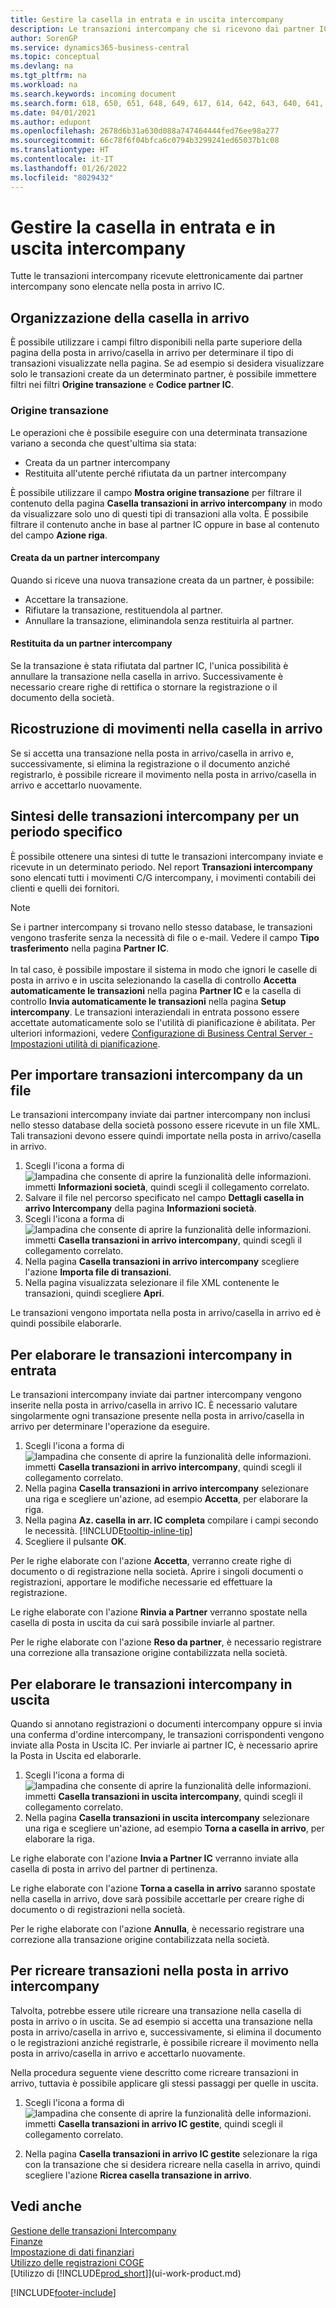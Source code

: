 ```yaml
---
title: Gestire la casella in entrata e in uscita intercompany
description: Le transazioni intercompany che si ricevono dai partner IC sono elencate nella posta in arrivo IC. Qui è possibile elaborarle manualmente o automaticamente.
author: SorenGP
ms.service: dynamics365-business-central
ms.topic: conceptual
ms.devlang: na
ms.tgt_pltfrm: na
ms.workload: na
ms.search.keywords: incoming document
ms.search.form: 618, 650, 651, 648, 649, 617, 614, 642, 643, 640, 641, 613, 616, 646, 647, 644, 645, 615, 619, 612, 638, 639, 636, 637, 611
ms.date: 04/01/2021
ms.author: edupont
ms.openlocfilehash: 2678d6b31a630d088a747464444fed76ee98a277
ms.sourcegitcommit: 66c78f6f04bfca6c0794b3299241ed65037b1c08
ms.translationtype: HT
ms.contentlocale: it-IT
ms.lasthandoff: 01/26/2022
ms.locfileid: "8029432"
---
```

# <a name="manage-the-intercompany-inbox-and-outbox"></a>Gestire la casella in entrata e in uscita intercompany
Tutte le transazioni intercompany ricevute elettronicamente dai partner intercompany sono elencate nella posta in arrivo IC.  

## <a name="organizing-the-inbox"></a>Organizzazione della casella in arrivo  
 È possibile utilizzare i campi filtro disponibili nella parte superiore della pagina della posta in arrivo/casella in arrivo per determinare il tipo di transazioni visualizzate nella pagina. Se ad esempio si desidera visualizzare solo le transazioni create da un determinato partner, è possibile immettere filtri nei filtri **Origine transazione** e **Codice partner IC**.  

### <a name="transaction-source"></a>Origine transazione  
Le operazioni che è possibile eseguire con una determinata transazione variano a seconda che quest'ultima sia stata:  

- Creata da un partner intercompany  
- Restituita all'utente perché rifiutata da un partner intercompany  

È possibile utilizzare il campo **Mostra origine transazione** per filtrare il contenuto della pagina **Casella transazioni in arrivo intercompany** in modo da visualizzare solo uno di questi tipi di transazioni alla volta. È possibile filtrare il contenuto anche in base al partner IC oppure in base al contenuto del campo **Azione riga**.  

#### <a name="created-by-intercompany-partner"></a>Creata da un partner intercompany  
 Quando si riceve una nuova transazione creata da un partner, è possibile:

- Accettare la transazione.  
- Rifiutare la transazione, restituendola al partner.  
- Annullare la transazione, eliminandola senza restituirla al partner.  

#### <a name="returned-from-intercompany-partner"></a>Restituita da un partner intercompany  
 Se la transazione è stata rifiutata dal partner IC, l'unica possibilità è annullare la transazione nella casella in arrivo. Successivamente è necessario creare righe di rettifica o stornare la registrazione o il documento della società.  

## <a name="recreating-inbox-entries"></a>Ricostruzione di movimenti nella casella in arrivo  
 Se si accetta una transazione nella posta in arrivo/casella in arrivo e, successivamente, si elimina la registrazione o il documento anziché registrarlo, è possibile ricreare il movimento nella posta in arrivo/casella in arrivo e accettarlo nuovamente.  

## <a name="getting-an-overview-of-intercompany-transactions-for-a-period"></a>Sintesi delle transazioni intercompany per un periodo specifico  
 È possibile ottenere una sintesi di tutte le transazioni intercompany inviate e ricevute in un determinato periodo. Nel report **Transazioni intercompany** sono elencati tutti i movimenti C/G intercompany, i movimenti contabili dei clienti e quelli dei fornitori.

 > [!NOTE]  
 > Se i partner intercompany si trovano nello stesso database, le transazioni vengono trasferite senza la necessità di file o e-mail. Vedere il campo **Tipo trasferimento** nella pagina **Partner IC**. <br /><br />
In tal caso, è possibile impostare il sistema in modo che ignori le caselle di posta in arrivo e in uscita selezionando la casella di controllo **Accetta automaticamente le transazioni** nella pagina **Partner IC** e la casella di controllo **Invia automaticamente le transazioni** nella pagina **Setup intercompany**. Le transazioni interaziendali in entrata possono essere accettate automaticamente solo se l'utilità di pianificazione è abilitata. Per ulteriori informazioni, vedere [Configurazione di Business Central Server - Impostazioni utilità di pianificazione](/dynamics365/business-central/dev-itpro/administration/configure-server-instance#Task).

## <a name="to-import-intercompany-transactions-from-a-file"></a>Per importare transazioni intercompany da un file  
Le transazioni intercompany inviate dai partner intercompany non inclusi nello stesso database della società possono essere ricevute in un file XML. Tali transazioni devono essere quindi importate nella posta in arrivo/casella in arrivo.  

1.  Scegli l'icona a forma di ![lampadina che consente di aprire la funzionalità delle informazioni.](media/ui-search/search_small.png "Informazioni sull'operazione che si desidera eseguire") immetti **Informazioni società**, quindi scegli il collegamento correlato.
2. Salvare il file nel percorso specificato nel campo **Dettagli casella in arrivo Intercompany** della pagina **Informazioni società**.  
3. Scegli l'icona a forma di ![lampadina che consente di aprire la funzionalità delle informazioni.](media/ui-search/search_small.png "Informazioni sull'operazione che si desidera eseguire") immetti **Casella transazioni in arrivo intercompany**, quindi scegli il collegamento correlato.
4. Nella pagina **Casella transazioni in arrivo intercompany** scegliere l'azione **Importa file di transazioni**.  
5. Nella pagina visualizzata selezionare il file XML contenente le transazioni, quindi scegliere **Apri**.  

Le transazioni vengono importata nella posta in arrivo/casella in arrivo ed è quindi possibile elaborarle.

## <a name="to-process-incoming-intercompany-transactions"></a>Per elaborare le transazioni intercompany in entrata  
Le transazioni intercompany inviate dai partner intercompany vengono inserite nella posta in arrivo/casella in arrivo IC. È necessario valutare singolarmente ogni transazione presente nella posta in arrivo/casella in arrivo per determinare l'operazione da eseguire.  

1. Scegli l'icona a forma di ![lampadina che consente di aprire la funzionalità delle informazioni.](media/ui-search/search_small.png "Informazioni sull'operazione che si desidera eseguire") immetti **Casella transazioni in arrivo intercompany**, quindi scegli il collegamento correlato.  
2. Nella pagina **Casella transazioni in arrivo intercompany** selezionare una riga e scegliere un'azione, ad esempio **Accetta**, per elaborare la riga.
3. Nella pagina **Az. casella in arr. IC completa** compilare i campi secondo le necessità. [!INCLUDE[tooltip-inline-tip](includes/tooltip-inline-tip_md.md)]
4. Scegliere il pulsante **OK**.  

Per le righe elaborate con l'azione **Accetta**, verranno create righe di documento o di registrazione nella società. Aprire i singoli documenti o registrazioni, apportare le modifiche necessarie ed effettuare la registrazione.  

Le righe elaborate con l'azione **Rinvia a Partner** verranno spostate nella casella di posta in uscita da cui sarà possibile inviarle al partner.

Per le righe elaborate con l'azione **Reso da partner**, è necessario registrare una correzione alla transazione origine contabilizzata nella società.

## <a name="to-process-outgoing-intercompany-transactions"></a>Per elaborare le transazioni intercompany in uscita  
Quando si annotano registrazioni o documenti intercompany oppure si invia una conferma d'ordine intercompany, le transazioni corrispondenti vengono inviate alla Posta in Uscita IC. Per inviarle ai partner IC, è necessario aprire la Posta in Uscita ed elaborarle.  

1.  Scegli l'icona a forma di ![lampadina che consente di aprire la funzionalità delle informazioni.](media/ui-search/search_small.png "Informazioni sull'operazione che si desidera eseguire") immetti **Casella transazioni in uscita intercompany**, quindi scegli il collegamento correlato.  
2. Nella pagina **Casella transazioni in uscita intercompany** selezionare una riga e scegliere un'azione, ad esempio **Torna a casella in arrivo**, per elaborare la riga.

Le righe elaborate con l'azione **Invia a Partner IC** verranno inviate alla casella di posta in arrivo del partner di pertinenza.

Le righe elaborate con l'azione **Torna a casella in arrivo** saranno spostate nella casella in arrivo, dove sarà possibile accettarle per creare righe di documento o di registrazioni nella società.  

Per le righe elaborate con l'azione **Annulla**, è necessario registrare una correzione alla transazione origine contabilizzata nella società.  

## <a name="to-recreate-intercompany-inbox-transactions"></a>Per ricreare transazioni nella posta in arrivo intercompany  
Talvolta, potrebbe essere utile ricreare una transazione nella casella di posta in arrivo o in uscita. Se ad esempio si accetta una transazione nella posta in arrivo/casella in arrivo e, successivamente, si elimina il documento o le registrazioni anziché registrarle, è possibile ricreare il movimento nella posta in arrivo/casella in arrivo e accettarlo nuovamente.  

Nella procedura seguente viene descritto come ricreare transazioni in arrivo, tuttavia è possibile applicare gli stessi passaggi per quelle in uscita.

  1.  Scegli l'icona a forma di ![lampadina che consente di aprire la funzionalità delle informazioni.](media/ui-search/search_small.png "Informazioni sull'operazione che si desidera eseguire") immetti **Casella transazioni in arrivo IC gestite**, quindi scegli il collegamento correlato.  

  2.  Nella pagina **Casella transazioni in arrivo IC gestite** selezionare la riga con la transazione che si desidera ricreare nella casella in arrivo, quindi scegliere l'azione **Ricrea casella transazione in arrivo**.  

## <a name="see-also"></a>Vedi anche
[Gestione delle transazioni Intercompany](intercompany-manage.md)  
[Finanze](finance.md)  
[Impostazione di dati finanziari](finance-setup-finance.md)  
[Utilizzo delle registrazioni COGE](ui-work-general-journals.md)  
[Utilizzo di [!INCLUDE[prod_short](includes/prod_short.md)]](ui-work-product.md)


[!INCLUDE[footer-include](includes/footer-banner.md)]
